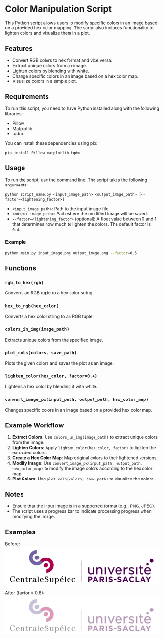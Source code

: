 # Color Manipulation Script

This Python script allows users to modify specific colors in an image based on a provided hex color mapping. The script also includes functionality to lighten colors and visualize them in a plot.

## Features

- Convert RGB colors to hex format and vice versa.
- Extract unique colors from an image.
- Lighten colors by blending with white.
- Change specific colors in an image based on a hex color map.
- Visualize colors in a simple plot.

## Requirements

To run this script, you need to have Python installed along with the following libraries:

- Pillow
- Matplotlib
- tqdm

You can install these dependencies using pip:

```bash
pip install Pillow matplotlib tqdm
```

## Usage

To run the script, use the command line. The script takes the following arguments:

```
python script_name.py <input_image_path> <output_image_path> [--factor=<lightening_factor>]
```

- `<input_image_path>`: Path to the input image file.
- `<output_image_path>`: Path where the modified image will be saved.
- `--factor=<lightening_factor>` (optional): A float value between 0 and 1 that determines how much to lighten the colors. The default factor is `0.4`.

### Example

```bash
python main.py input_image.png output_image.png --factor=0.5
```

## Functions

### `rgb_to_hex(rgb)`

Converts an RGB tuple to a hex color string.

### `hex_to_rgb(hex_color)`

Converts a hex color string to an RGB tuple.

### `colors_in_img(image_path)`

Extracts unique colors from the specified image.

### `plot_cols(colors, save_path)`

Plots the given colors and saves the plot as an image.

### `lighten_color(hex_color, factor=0.4)`

Lightens a hex color by blending it with white.

### `convert_image_px(input_path, output_path, hex_color_map)`

Changes specific colors in an image based on a provided hex color map.

## Example Workflow

1. **Extract Colors**: Use `colors_in_img(image_path)` to extract unique colors from the image.
2. **Lighten Colors**: Apply `lighten_color(hex_color, factor)` to lighten the extracted colors.
3. **Create a Hex Color Map**: Map original colors to their lightened versions.
4. **Modify Image**: Use `convert_image_px(input_path, output_path, hex_color_map)` to modify the image colors according to the hex color map.
5. **Plot Colors**: Use `plot_cols(colors, save_path)` to visualize the colors.

## Notes

- Ensure that the input image is in a supported format (e.g., PNG, JPEG).
- The script uses a progress bar to indicate processing progress when modifying the image.

## Examples

Before:
![Before](Centralesupelec_logo.jpeg)

After (factor = 0.6):
![After](Centralesupelec_logo_Changed.jpeg)




